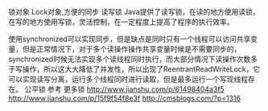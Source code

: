 锁对象
Lock对象,方便的同步
读写锁
Java提供了读写锁，在读的地方使用读锁，在写的地方使用写锁，灵活控制，在一定程度上提高了程序的执行效率。

使用synchronized可以实现同步，但是缺点是同时只有一个线程可以访问共享变量，但是正常情况下，对于多个读操作操作共享变量时候是不需要同步的，synchronized时候无法实现多个读线程同时执行，而大部分情况下读操作次数多于写操作，所以这大大降低了并发性，所以出现了ReentrantReadWriteLock，它可以实现读写分离，运行多个线程同时进行读取，但是最多运行一个写现线程存在。
公平锁
参考
更多锁 
http://www.jianshu.com/p/61498404a3f5 
http://www.jianshu.com/p/15f9f54f8e3f 
http://cmsblogs.com/?p=1316